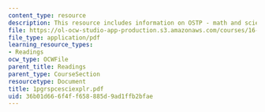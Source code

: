 ```yaml
---
content_type: resource
description: This resource includes information on OSTP - math and science education.
file: https://ol-ocw-studio-app-production.s3.amazonaws.com/courses/16-423j-aerospace-biomedical-and-life-support-engineering-spring-2006/36b01d666f4ff658885d9ad1ffb2bfae_1pgrspcesciexplr.pdf
file_type: application/pdf
learning_resource_types:
- Readings
ocw_type: OCWFile
parent_title: Readings
parent_type: CourseSection
resourcetype: Document
title: 1pgrspcesciexplr.pdf
uid: 36b01d66-6f4f-f658-885d-9ad1ffb2bfae
---
```

